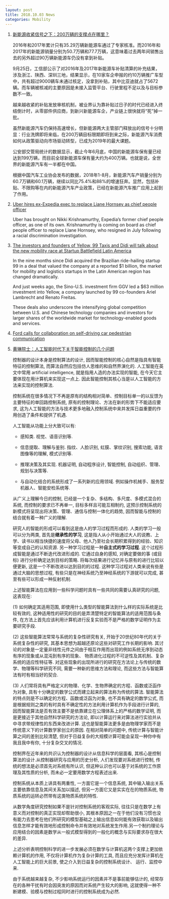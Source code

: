 ```yaml
---
layout: post
title: 2018.10.03 News
categories: Mobility
---
```


1. [新能源收紧信号之下：200万辆的支撑点在哪里？](https://36kr.com/p/5155778.html)

    2016年和2017年累计只有35.29万辆新能源车通过了专家核准。而2016年和2017年的新能源销量分别为50.7万辆和77.7万辆，这意味着过去两年间销售出去的另外超过90万辆新能源车仍没有拿到补贴。

    9月25日，工信部公示了对2016年及2017年新能源车补贴清算的补充结果，涉及浙江、陕西、深圳三地，结果显示，在10家车企申报的约10万辆推广车型中，共有超过9000辆车未通过核定，没拿到补贴，其中比亚迪就占了5672辆。而车辆被核减的主要原因是未接入监管平台、行驶里程不足以及与目标参数不一致。

    越来越收紧的补贴发放审核机制，被业界认为靠补贴过日子的时代已经进入终结倒计时，从零部件供应商，到新兴新能源车企，产业链上很快就将“死”掉一批。

    虽然新能源汽车仍保持高速增长，但新能源两大主管部门释放出的信号十分明显：行业洗牌即将来临，在200万辆目标限期即将到来之际，新能源汽车消费如何从政策驱动向市场驱动转型，已成为2019年的最大课题。

    公安部交管局统计的数据显示，截止今年6月底，中国的新能源车保有量已经达到199万辆，而目前全球新能源车保有量大约为400万辆。也就是说，全世界的新能源汽车有一半都在中国。

    根据中国汽车工业协会发布的数据，2018年1-8月，新能源汽车产销量分别为60.7万辆和60.1万辆，继续以同比75.4%和88%的增速狂奔。显然，包括补贴、不限购等在内的新能源汽车产业政策，已经在新能源汽车推广应用上起到了作用。

2. [Uber hires ex-Expedia exec to replace Liane Hornsey as chief people officer](https://techcrunch.com/2018/10/02/uber-hires-ex-expedia-exec-to-replace-liane-hornsey-as-chief-people-officer/)

    Uber  has brought on Nikki Krishnamurthy, Expedia’s former chief people officer, as one of its own. Krishnamurthy is coming on board as chief people officer to replace Liane Hornsey, who resigned in July following a racial discrimination investigation.

3. [The investors and founders of Yellow, 99 Taxis and Didi will talk about the new mobility race at Startup Battlefield Latin America](https://techcrunch.com/2018/10/02/the-investors-and-founders-of-yellow-99-taxis-and-didi-will-talk-about-the-new-mobility-race-at-startup-battlefield-latin-america/)

    In the nine months since Didi acquired the Brazilian ride-hailing startup 99 in a deal that valued the company at a reported $1 billion, the market for mobility and logistics startups in the Latin American region has changed dramatically.

    And just weeks ago, the Sino-U.S. investment firm GGV led a $63 million investment into Yellow, a company launched by 99 co-founders Ariel Lambrecht and Renato Freitas.

    These deals also underscore the intensifying global competition between U.S. and Chinese technology companies and investors for larger shares of the worldwide market for technology-enabled goods and services.

4. [Ford calls for collaboration on self-driving car pedestrian communication](http://www.autonews.com/article/20181002/MOBILITY/181009886/ford-seeks-collaboration-on-self-driving-car-communication-with)

5. [黄琳院士：人工智能时代下关于智能控制的几个问题](https://mp.weixin.qq.com/s/8_HNQ5YIDLBVGsXwi_1x1g)

    控制器的设计本身是控制算法的设计, 因而智能控制的核心自然是指具有智能特征的控制算法, 而算法自然应包括仿人思维的和自然界演化的. 人工智能在英文中常用 artificial intelligence, 就是指用人造的办法实现的智能, 在今天它主要体现在用计算机来实现这一点上. 因此智能控制其核心当是以人工智能的方法来实现的控制算法.

    控制系统在很多情况下不再是原有的结构相对简单、控制目标单一的以反馈为主要特征的单回路控制系统, 原有的控制理论、方法在新的形势下不能适应要求, 这为人工智能的方法与技术更多地融入控制系统中来并发挥日益重要的作用创造了条件和提供了机遇.

    人工智能从功能上分大致可以有:

    - 感知类. 视觉、语音识别等.

    - 信息提取、理解与鉴别. 指纹、人脸识别, 虹膜、掌纹识别, 搜索功能, 语言图像等的理解, 模式识别等.

    - 推理决策及其实现. 机器证明, 自动程序设计, 智能控制, 自动组织、管理、规划与决策等.

    - 与自动化结合的系统形成了一系列新的应用领域. 例如操作机械手、服务型机器人、智能安检系统等.

    从广义上理解今日的控制, 已经是一个复杂、多结构、多尺度、多模式混合的系统, 而控制的要求已不再单一, 目标多样且可能互相制约, 这预示控制系统的新模式将呈现出将决策、管理、通信与控制一体化的趋势, 因而智能与控制的结合就有着一种广义的理解. 

    研究人的智能的形成可以看到这是由人的学习过程而形成的. 人类的学习一般可以分为两类, 首先是**继承性的学习**, 这是指人从小开始通过大人的说教、上学、读书以相当快捷的速度将父母、他人乃至社会长期积累得到的经验、知识等变成自己的认知资源. 另一种学习过程是一种**自主式的学习过程**. 这个过程形成智能是通过不断迭代改进形成的. 它通过自身的感知, 对确定要做的事 (或目标) 进行分析确定达到目标的策略. 将每次结果进行记忆并与原有的进行比较以便更新, 这是一个不断改进以达到目的的过程. 这种学习过程对人类来说有些是通过大脑的思想过程, 有些只是在神经系统乃至神经系统的下游就可以完成, 甚至有些可以形成一种反射机制. 

    上述智能算法在应用到一些科学问题时具有一些共同的需要认真研究的问题, 这表现在:

    (1) 如何确定其适用范围, 即使用什么类型的智能算法到什么样的实际系统是比较有效的, 这种适用性的研究的目的是弄清楚特定的智能算法的适用范围与条件, 在方法上首先应该利用计算机进行反复实验而不是严格的数学证明作为主要研究手段.

    (2) 这些智能算法常常与系统的复杂性研究有关, 开始于20世纪80年代的关于系统复杂性的研究, 其基本思想为超越还原论这些对研究工作长期的影响. 其讨论的对象是一定量非线性元件之间由于相互作用而出现的例如系统无序到动态有序的现象或从混沌到有序的现象、 物质进化过程的不可逆性及其机制、复杂系统的适应性特征等. 对这些现象的出现所进行的研究在方法论上与传统的数学、物理等科学研究不同, 需要一种新的思维方法和理论, 而这些方法与智能算法有时有相当好的契合.

    (3) 人们常将具有严格定义的物理、化学、生物界确定的方程、函数或泛函作为对象, 具有十分确定的数学公式而建立起来的算法称为传统的算法. 智能算法的特点则是不以确定的方程、函数或泛函为对象, 也不具有确定的数学公式, 而是根据规则之类的有时具有不确定性的方法利用计算机作为手段进行计算的, 因而智能算法是否有效主要不是依靠建立在公理体系上的严格的数学证明, 而是更接近于其他自然科学研究的方法论, 即以计算运行来对算法进行实验并从中寻求带规律性的东西来改进计算. 这也是智能算法更多是由物理学家而不是传统意义下的计算数学家创立的原因. 在相对简单的问题中, 传统计算与智能计算之间的差别比较清楚, 但对于日益复杂的大规模计算可能会呈现一种你中有我且我中有你, 十分复杂交叉的情况.

    控制界在近年来的共识认为控制器的设计从信息科学的层面看, 其核心是控制算法的设计.从控制器研究与应用的历史分析, 人们发现要对系统进行控制, 传统的想法是必须首先对系统有所认识, 但这种认识也可以基于对系统的工作原理及其性质的分析, 而未必一定要用数学方程表述出来.

    控制系统从本质上讲具有两重性, 一方面它是一个信息系统, 其中输入输出关系主要依靠信息及其间关系加以描述, 但另一方面它又是实实在在的物质系统, 物质系统的运转必然带有这类物质系统的特性.

    从数学角度研究控制如果不是针对控制系统的客观实际, 往往只是在数学上有意义而对控制的真正实现却帮助很小, 其根本原因之一在于他们没有习惯也没有能力去思考在他们所研究的模型基础之上输出信息如何能有效获取以及输出信息怎样才能有效地形成控制命令并有效地对系统发生作用.另一个制约理论与应用结合的因素是数学从一般式模型得到的一般化的概念与实际要求存在很大的差异.

    上述分析表明控制科学的进一步发展必须在数学与计算机这两个支撑上更加依赖计算机的作用, 不仅将计算机作为复杂计算的工具, 而且应充分发挥计算机在人工智能上的巨大前景, 使之介入到日益复杂的控制系统设计、 运行、监控中来. 

    由于系统越来越复杂, 不少影响系统运行的因素并不是事前能够估计的, 经常存在的各种干扰有时会因突发的原因而对系统产生较大的影响, 这就使得一种不断建模、验模与控制过程同时进行的控制系统成为必然. 